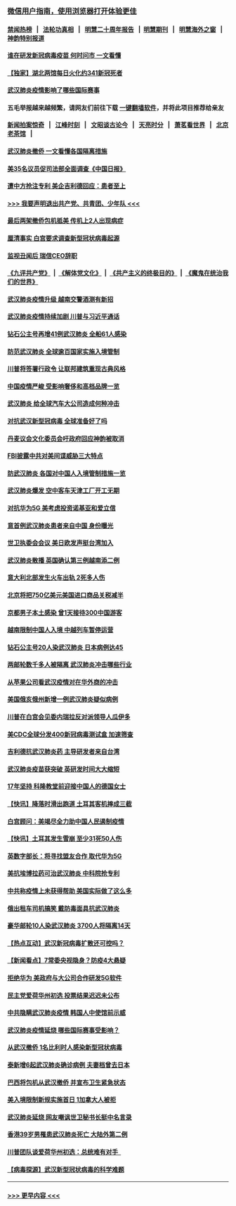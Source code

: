 ### [微信用户指南，使用浏览器打开体验更佳](https://github.com/gfw-breaker/banned-news1/blob/master/indexes/wechat-guide.md?t=0)
#### [禁闻热榜](热点新闻.md?t=0)  &nbsp;&nbsp;|&nbsp;&nbsp; [法轮功真相](https://github.com/gfw-breaker/truth/blob/master/README.md?t=0) &nbsp;&nbsp;|&nbsp;&nbsp; [明慧二十周年报告](https://github.com/gfw-breaker/mh-reports/blob/master/README.md?t=0) &nbsp;&nbsp;|&nbsp;&nbsp;[明慧期刊](https://github.com/gfw-breaker/mh-qikan) &nbsp;&nbsp;|&nbsp;&nbsp; [明慧海外之窗](https://github.com/gfw-breaker/mh-news/blob/master/README.md?t=0) &nbsp;&nbsp;|&nbsp;&nbsp; [神韵特别报道](https://github.com/gfw-breaker/mh-news/blob/master/shenyun.md?t=0)
#### [谁在研发新冠病毒疫苗 何时问市 一文看懂](../pages/nsc418/n11852840.md?t=02080902) 
#### [【独家】湖北两馆每日火化约341新冠死者](../pages/nsc418/n11845444.md?t=02080902) 
#### [武汉肺炎疫情影响了哪些国际赛事](../pages/nsc418/n11852441.md?t=02080902) 
#### 五毛举报越来越频繁，请网友们前往下载 [一键翻墙软件](https://github.com/gfw-breaker/ssr-accounts)，并将此项目推荐给亲友
#### [新闻拍案惊奇](https://github.com/gfw-breaker/banned-news1/blob/master/pages/link4.md) &nbsp;&nbsp;|&nbsp;&nbsp; [江峰时刻](https://github.com/gfw-breaker/banned-news1/blob/master/pages/link4.md) &nbsp;&nbsp;|&nbsp;&nbsp; [文昭谈古论今](https://github.com/gfw-breaker/banned-news1/blob/master/pages/link4.md) &nbsp;&nbsp;|&nbsp;&nbsp; [天亮时分](https://github.com/gfw-breaker/banned-news1/blob/master/pages/link4.md) &nbsp;&nbsp;|&nbsp;&nbsp; [萧茗看世界](https://github.com/gfw-breaker/banned-news1/blob/master/pages/link4.md) &nbsp;&nbsp;|&nbsp;&nbsp; [北京老茶馆](https://github.com/gfw-breaker/banned-news1/blob/master/pages/link4.md) &nbsp;&nbsp;|&nbsp;&nbsp; 
#### [武汉肺炎撤侨 一文看懂各国隔离措施](../pages/nsc418/n11844216.md?t=02080902) 
#### [美35名议员促司法部全面调查《中国日报》](../pages/nsc418/n11852435.md?t=02080902) 
#### [遭中方抢注专利 美企吉利德回应：患者至上](../pages/nsc418/n11852037.md?t=02080902) 
#### [>>> 我要声明退出共产党、共青团、少年队 <<<](https://github.com/begood0513/goodnews/blob/master/quit/letter.md) 
#### [最后两架撤侨包机抵美 传机上2人出现病症](../pages/nsc418/n11852173.md?t=02080902) 
#### [厘清事实 白宫要求调查新型冠状病毒起源](../pages/nsc418/n11852106.md?t=02080902) 
#### [监视丑闻后 瑞信CEO辞职](../pages/nsc418/n11852127.md?t=02080902) 
#### [《九评共产党》](https://github.com/begood0513/9ping.md/blob/master/README.md) &nbsp;|&nbsp; [《解体党文化》](../../../../jtdwh.md/blob/master/README.md)  &nbsp;|&nbsp; [《共产主义的终极目的》](../../../../gczydzjmd.md/blob/master/README.md) &nbsp;|&nbsp; [《魔鬼在统治我们的世界》](../../../../mgztzwmdsj.md/blob/master/README.md) 
#### [武汉肺炎疫情升级 越南交警酒测有新招](../pages/nsc418/n11851632.md?t=02080902) 
#### [武汉肺炎疫情持续加剧 川普与习近平通话](../pages/nsc418/n11851613.md?t=02080902) 
#### [钻石公主号再增41例武汉肺炎 全船61人感染](../pages/nsc418/n11850401.md?t=02080902) 
#### [防范武汉肺炎 全球逾百国家实施入境管制](../pages/nsc418/n11850557.md?t=02080902) 
#### [川普将签署行政令 让联邦建筑重现古典风格](../pages/nsc418/n11850654.md?t=02080902) 
#### [中国疫情严峻 受影响奢侈和高档品牌一览](../pages/nsc418/n11850319.md?t=02080902) 
#### [武汉肺炎 给全球汽车大公司造成何种冲击](../pages/nsc418/n11850056.md?t=02080902) 
#### [对抗武汉新型冠病毒 全球准备好了吗](../pages/nsc418/n11850142.md?t=02080902) 
#### [丹麦议会文化委员会吁政府回应神韵被取消](../pages/nsc418/n11849312.md?t=02080902) 
#### [FBI披露中共对美间谍威胁三大特点](../pages/nsc418/n11849700.md?t=02080902) 
#### [防武汉肺炎 各国对中国人入境管制措施一览](../pages/nsc418/n11838726.md?t=02080902) 
#### [武汉肺炎爆发 空中客车天津工厂开工无期](../pages/nsc418/n11849634.md?t=02080902) 
#### [对抗华为5G 美考虑投资诺基亚和爱立信](../pages/nsc418/n11849510.md?t=02080902) 
#### [意首例武汉肺炎患者来自中国 身份曝光](../pages/nsc418/n11849454.md?t=02080902) 
#### [世卫执委会会议 美日欧发声挺台湾加入](../pages/nsc418/n11849433.md?t=02080902) 
#### [武汉肺炎散播 英国确认第三例越南添二例](../pages/nsc418/n11849439.md?t=02080902) 
#### [意大利北部发生火车出轨 2死多人伤](../pages/nsc418/n11848999.md?t=02080902) 
#### [北京将把750亿美元美国进口商品关税减半](../pages/nsc418/n11848896.md?t=02080902) 
#### [京都男子本土感染 曾1天接待300中国游客](../pages/nsc418/n11848641.md?t=02080902) 
#### [越南限制中国人入境 中越列车暂停运营](../pages/nsc418/n11847844.md?t=02080902) 
#### [钻石公主号20人染武汉肺炎 日本病例达45](../pages/nsc418/n11847823.md?t=02080902) 
#### [两邮轮数千多人被隔离 武汉肺炎冲击哪些行业](../pages/nsc418/n11847456.md?t=02080902) 
#### [从苹果公司看武汉疫情对在华外商的冲击](../pages/nsc418/n11847586.md?t=02080902) 
#### [美国俄亥俄州新增一例武汉肺炎疑似病例](../pages/nsc418/n11847714.md?t=02080902) 
#### [川普在白宫会见委内瑞拉反对派领导人瓜伊多](../pages/nsc418/n11847391.md?t=02080902) 
#### [美CDC全球分发400新冠病毒测试盒 加速筛查](../pages/nsc418/n11847260.md?t=02080902) 
#### [吉利德抗武汉肺炎药 主导研发者来自台湾](../pages/nsc418/n11847064.md?t=02080902) 
#### [武汉肺炎疫苗获突破 英研发时间大大缩短](../pages/nsc418/n11846915.md?t=02080902) 
#### [17年坚持 科隆教堂前迎接中国人的德国女士](../pages/nsc418/n11846781.md?t=02080902) 
#### [【快讯】降落时滑出跑道 土耳其客机摔成三截](../pages/nsc418/n11847021.md?t=02080902) 
#### [白宫顾问：美竭尽全力助中国人民遏制疫情](../pages/nsc418/n11846756.md?t=02080902) 
#### [【快讯】土耳其发生雪崩 至少31死50人伤](../pages/nsc418/n11846680.md?t=02080902) 
#### [英数字部长：将寻找盟友合作 取代华为5G](../pages/nsc418/n11846485.md?t=02080902) 
#### [美抗埃博拉药可治武汉肺炎 中科院抢专利](../pages/nsc418/n11846409.md?t=02080902) 
#### [中共称疫情上未获得帮助 美国实际做了这么多](../pages/nsc418/n11846008.md?t=02080902) 
#### [俄出租车司机搞笑 戴防毒面具抗武汉肺炎](../pages/nsc418/n11845703.md?t=02080902) 
#### [豪华邮轮10人染武汉肺炎 3700人将隔离14天](../pages/nsc418/n11845543.md?t=02080902) 
#### [【热点互动】武汉新冠病毒扩散还可控吗？](../pages/nsc418/n11844750.md?t=02080902) 
#### [【新闻看点】7常委央视隐身？防疫4大悬疑](../pages/nsc418/n11844611.md?t=02080902) 
#### [拒绝华为 美政府与大公司合作研发5G软件](../pages/nsc418/n11844625.md?t=02080902) 
#### [民主党爱荷华州初选 投票结果迟迟未公布](../pages/nsc418/n11844207.md?t=02080902) 
#### [中共隐瞒武汉肺炎疫情 韩国人中使馆前示威](../pages/nsc418/n11844084.md?t=02080902) 
#### [武汉肺炎疫情延烧 哪些国际赛事受影响？](../pages/nsc418/n11843958.md?t=02080902) 
#### [从武汉撤侨 1名比利时人感染新型冠状病毒](../pages/nsc418/n11843977.md?t=02080902) 
#### [泰新增6起武汉肺炎确诊病例 夫妻档曾去日本](../pages/nsc418/n11843900.md?t=02080902) 
#### [巴西将包机从武汉撤侨 并宣布卫生紧急状态](../pages/nsc418/n11843418.md?t=02080902) 
#### [美入境限制新规实施首日 1加拿大人被拒](../pages/nsc418/n11843058.md?t=02080902) 
#### [武汉肺炎延烧 网友嘲讽世卫秘书长挺中名言录](../pages/nsc418/n11843056.md?t=02080902) 
#### [香港39岁男罹患武汉肺炎死亡 大陆外第二例](../pages/nsc418/n11843026.md?t=02080902) 
#### [川普团队谈爱荷华州初选：总统难有对手  ](../pages/nsc418/n11842867.md?t=02080902) 
#### [【病毒探源】武汉新型冠状病毒的科学难题](../pages/nsc418/n11842176.md?t=02080902) 

----
#### [ >>> 更早内容 <<< ](../indexes/nsc418-earlier.md)
